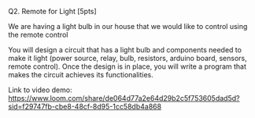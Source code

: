 Q2. Remote for Light [5pts]

We are having a light bulb in our house that we would like to control using the remote control

You will design a circuit that has a light bulb and components needed to make it light (power source, relay, bulb, resistors, arduino board, sensors, remote control). Once the design is in place, you will write a program that makes the circuit achieves its functionalities.


Link to video demo: https://www.loom.com/share/de064d77a2e64d29b2c5f753605dad5d?sid=f29747fb-cbe8-48cf-8d95-1cc58db4a868

